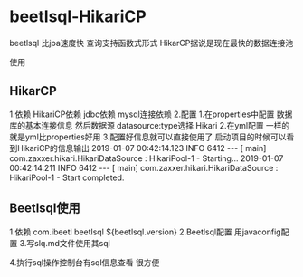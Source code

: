 # beetlsql-HikariCP

beetlsql 比jpa速度快  查询支持函数式形式
HikarCP据说是现在最快的数据连接池 

使用
## HikarCP
1.依赖
  HikariCP依赖
  jdbc依赖
  mysql连接依赖
2.配置
  1.在properties中配置
    数据库的基本连接信息
    然后数据源 datasource:type选择 Hikari
  2.在yml配置
    一样的 就是yml比properties好用
3.配置好信息就可以直接使用了
  启动项目的时候可以看到HikariCP的信息输出
  2019-01-07 00:42:14.123  INFO 6412 --- [           main] com.zaxxer.hikari.HikariDataSource       : HikariPool-1 - Starting...
2019-01-07 00:42:14.211  INFO 6412 --- [           main] com.zaxxer.hikari.HikariDataSource       : HikariPool-1 - Start completed.

## Beetlsql使用
1.依赖
  <dependency>
	<groupId>com.ibeetl</groupId>
	<artifactId>beetlsql</artifactId>
	<version>${beetlsql.version}</version>
  </dependency>
2.Beetlsql配置
  用javaconfig配置
3.写slq.md文件使用其sql

4.执行sql操作控制台有sql信息查看
  很方便